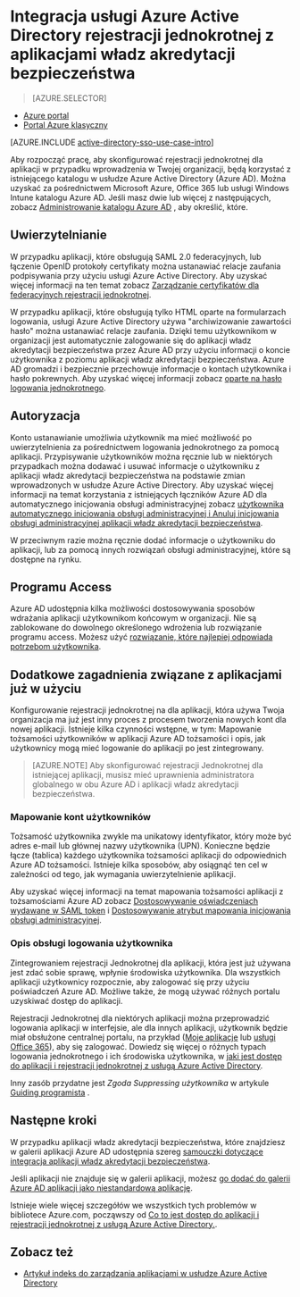 <properties
    pageTitle="Integracja usługi Azure Active Directory rejestracji jednokrotnej z aplikacjami władz akredytacji bezpieczeństwa |  Microsoft Azure"
    description="Włącz uwierzytelnianie rejestracji jednokrotnej i użytkownika inicjowania obsługi administracyjnej zarządzania scentralizowany dostęp aplikacji władz akredytacji bezpieczeństwa w usługi Azure Active Directory. Omówienie integracji usługi Azure Active Directory do aplikacji władz akredytacji bezpieczeństwa."
    services="active-directory"
      keywords="Integracja Azure AD przy użyciu aplikacji władz akredytacji bezpieczeństwa"
    documentationCenter=""
    authors="curtand"
    manager="femila"
    editor=""/>

<tags
    ms.service="active-directory"
    ms.devlang="na"
    ms.topic="article"
    ms.tgt_pltfrm="na"
    ms.workload="identity"
    ms.date="09/30/2016"
    ms.author="curtand"/>

# <a name="integrate-azure-active-directory-single-sign-on-with-saas-apps"></a>Integracja usługi Azure Active Directory rejestracji jednokrotnej z aplikacjami władz akredytacji bezpieczeństwa  

> [AZURE.SELECTOR]
- [Azure portal](active-directory-enterprise-apps-manage-sso.md)
- [Portal Azure klasyczny](active-directory-sso-integrate-saas-apps.md)

[AZURE.INCLUDE [active-directory-sso-use-case-intro](../../includes/active-directory-sso-use-case-intro.md)]

Aby rozpocząć pracę, aby skonfigurować rejestracji jednokrotnej dla aplikacji w przypadku wprowadzenia w Twojej organizacji, będą korzystać z istniejącego katalogu w usłudze Azure Active Directory (Azure AD). Można uzyskać za pośrednictwem Microsoft Azure, Office 365 lub usługi Windows Intune katalogu Azure AD. Jeśli masz dwie lub więcej z następujących, zobacz [Administrowanie katalogu Azure AD](active-directory-administer.md) , aby określić, które.

## <a name="authentication"></a>Uwierzytelnianie

W przypadku aplikacji, które obsługują SAML 2.0 federacyjnych, lub łączenie OpenID protokoły certyfikaty można ustanawiać relacje zaufania podpisywania przy użyciu usługi Azure Active Directory. Aby uzyskać więcej informacji na ten temat zobacz [Zarządzanie certyfikatów dla federacyjnych rejestracji jednokrotnej](active-directory-sso-certs.md).

W przypadku aplikacji, które obsługują tylko HTML oparte na formularzach logowania, usługi Azure Active Directory używa "archiwizowanie zawartości hasło" można ustanawiać relacje zaufania. Dzięki temu użytkownikom w organizacji jest automatycznie zalogowanie się do aplikacji władz akredytacji bezpieczeństwa przez Azure AD przy użyciu informacji o koncie użytkownika z poziomu aplikacji władz akredytacji bezpieczeństwa. Azure AD gromadzi i bezpiecznie przechowuje informacje o kontach użytkownika i hasło pokrewnych. Aby uzyskać więcej informacji zobacz [oparte na hasło logowania jednokrotnego](active-directory-appssoaccess-whatis.md#password-based-single-sign-on).

## <a name="authorization"></a>Autoryzacja

Konto ustanawianie umożliwia użytkownik ma mieć możliwość po uwierzytelnienia za pośrednictwem logowania jednokrotnego za pomocą aplikacji. Przypisywanie użytkowników można ręcznie lub w niektórych przypadkach można dodawać i usuwać informacje o użytkowniku z aplikacji władz akredytacji bezpieczeństwa na podstawie zmian wprowadzonych w usłudze Azure Active Directory. Aby uzyskać więcej informacji na temat korzystania z istniejących łączników Azure AD dla automatycznego inicjowania obsługi administracyjnej zobacz [użytkownika automatycznego inicjowania obsługi administracyjnej i Anuluj inicjowania obsługi administracyjnej aplikacji władz akredytacji bezpieczeństwa](active-directory-saas-app-provisioning.md).

W przeciwnym razie można ręcznie dodać informacje o użytkowniku do aplikacji, lub za pomocą innych rozwiązań obsługi administracyjnej, które są dostępne na rynku.

## <a name="access"></a>Programu Access

Azure AD udostępnia kilka możliwości dostosowywania sposobów wdrażania aplikacji użytkownikom końcowym w organizacji. Nie są zablokowane do dowolnego określonego wdrożenia lub rozwiązanie programu access. Możesz użyć [rozwiązanie, które najlepiej odpowiada potrzebom użytkownika](active-directory-appssoaccess-whatis.md#deploying-azure-ad-integrated-applications-to-users).

## <a name="additional-considerations-for-applications-already-in-use"></a>Dodatkowe zagadnienia związane z aplikacjami już w użyciu

Konfigurowanie rejestracji jednokrotnej na dla aplikacji, która używa Twoja organizacja ma już jest inny proces z procesem tworzenia nowych kont dla nowej aplikacji. Istnieje kilka czynności wstępne, w tym: Mapowanie tożsamości użytkowników w aplikacji Azure AD tożsamości i opis, jak użytkownicy mogą mieć logowanie do aplikacji po jest zintegrowany.

> [AZURE.NOTE] Aby skonfigurować rejestracji Jednokrotnej dla istniejącej aplikacji, musisz mieć uprawnienia administratora globalnego w obu Azure AD i aplikacji władz akredytacji bezpieczeństwa.

### <a name="mapping-user-accounts"></a>Mapowanie kont użytkowników

Tożsamość użytkownika zwykle ma unikatowy identyfikator, który może być adres e-mail lub głównej nazwy użytkownika (UPN). Konieczne będzie łącze (tablica) każdego użytkownika tożsamości aplikacji do odpowiednich Azure AD tożsamości. Istnieje kilka sposobów, aby osiągnąć ten cel w zależności od tego, jak wymagania uwierzytelnienie aplikacji.

Aby uzyskać więcej informacji na temat mapowania tożsamości aplikacji z tożsamościami Azure AD zobacz [Dostosowywanie oświadczeniach wydawane w SAML token](http://social.technet.microsoft.com/wiki/contents/articles/31257.azure-active-directory-customizing-claims-issued-in-the-saml-token-for-pre-integrated-apps.aspx) i [Dostosowywanie atrybut mapowania inicjowania obsługi administracyjnej](active-directory-saas-customizing-attribute-mappings.md).

### <a name="understanding-the-users-log-in-experience"></a>Opis obsługi logowania użytkownika

Zintegrowaniem rejestracji Jednokrotnej dla aplikacji, która jest już używana jest zdać sobie sprawę, wpłynie środowiska użytkownika. Dla wszystkich aplikacji użytkownicy rozpocznie, aby zalogować się przy użyciu poświadczeń Azure AD. Możliwe także, że mogą używać różnych portalu uzyskiwać dostęp do aplikacji.

Rejestracji Jednokrotnej dla niektórych aplikacji można przeprowadzić logowania aplikacji w interfejsie, ale dla innych aplikacji, użytkownik będzie miał obsłużone centralnej portalu, na przykład ([Moje aplikacje](http://myapps.microsoft.com) lub [usługi Office 365](http://portal.office.com/myapps)), aby się zalogować. Dowiedz się więcej o różnych typach logowania jednokrotnego i ich środowiska użytkownika, w [jaki jest dostęp do aplikacji i rejestracji jednokrotnej z usługą Azure Active Directory](active-directory-appssoaccess-whatis.md).

Inny zasób przydatne jest *Zgoda Suppressing użytkownika* w artykule [Guiding programista](active-directory-applications-guiding-developers-for-lob-applications.md) .

## <a name="next-steps"></a>Następne kroki


W przypadku aplikacji władz akredytacji bezpieczeństwa, które znajdziesz w galerii aplikacji Azure AD udostępnia szereg [samouczki dotyczące integracja aplikacji władz akredytacji bezpieczeństwa](active-directory-saas-tutorial-list.md).

Jeśli aplikacji nie znajduje się w galerii aplikacji, możesz [go dodać do galerii Azure AD aplikacji jako niestandardową aplikację](http://blogs.technet.com/b/ad/archive/2015/06/17/bring-your-own-app-with-azure-ad-self-service-saml-configuration-gt-now-in-preview.aspx).

Istnieje wiele więcej szczegółów we wszystkich tych problemów w bibliotece Azure.com, począwszy od [Co to jest dostęp do aplikacji i rejestracji jednokrotnej z usługą Azure Active Directory.](active-directory-appssoaccess-whatis.md).

## <a name="see-also"></a>Zobacz też

- [Artykuł indeks do zarządzania aplikacjami w usłudze Azure Active Directory](active-directory-apps-index.md)
